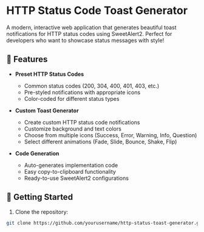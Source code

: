 # HTTP Status Code Toast Generator

A modern, interactive web application that generates beautiful toast notifications for HTTP status codes using SweetAlert2. Perfect for developers who want to showcase status messages with style!

## 🌟 Features

- **Preset HTTP Status Codes**
  - Common status codes (200, 304, 400, 401, 403, etc.)
  - Pre-styled notifications with appropriate icons
  - Color-coded for different status types

- **Custom Toast Generator**
  - Create custom HTTP status code notifications
  - Customize background and text colors
  - Choose from multiple icons (Success, Error, Warning, Info, Question)
  - Select different animations (Fade, Slide, Bounce, Shake, Flip)

- **Code Generation**
  - Auto-generates implementation code
  - Easy copy-to-clipboard functionality
  - Ready-to-use SweetAlert2 configurations

## 🚀 Getting Started

1. Clone the repository:
```bash
git clone https://github.com/yourusername/http-status-toast-generator.git